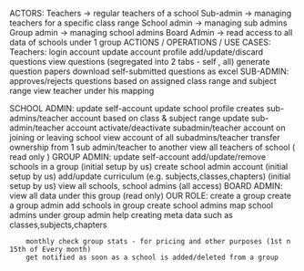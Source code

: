 ACTORS:	Teachers -> regular teachers of a school	Sub-admin -> managing teachers for a specific class range	School admin -> managing sub admins	Group admin -> managing school admins	Board Admin -> read access to all data of schools under 1 group
ACTIONS / OPERATIONS / USE CASES:	Teachers:		login account		update account profile		add/update/discard questions		view questions (segregated into 2 tabs - self , all)		generate question papers		download self-submitted questions as excel
SUB-ADMIN:		approves/rejects questions based on assigned class range and subject range		view teacher under his mapping	
SCHOOL ADMIN:		update self-account		update school profile		creates sub-admins/teacher account based on class & subject range		update sub-admin/teacher account		activate/deactivate subadmin/teacher account  on joining or leaving school		view account of all subadmins/teacher		transfer ownership from 1 sub admin/teacher to another		view all teachers of school ( read only )
GROUP ADMIN:		update self-account		add/update/remove schools in a group (initial setup by us)		create school admin account (initial setup by us)		add/update curriculum (e.g. subjects,classes,chapters)  (initial setup by us)		view all schools, school admins (all access)
BOARD ADMIN:		view all data under this group (read only)
OUR ROLE:		create a group		create a group admin		add schools in group		create school admins		map school admins under group admin		help creating meta data such as classes,subjects,chapters				monthly check group stats - for pricing and other purposes (1st n 15th of Every month)		get notified as soon as a school is added/deleted from a group
